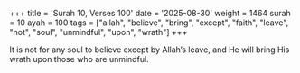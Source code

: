 +++
title = 'Surah 10, Verses 100'
date = '2025-08-30'
weight = 1464
surah = 10
ayah = 100
tags = ["allah", "believe", "bring", "except", "faith", "leave", "not", "soul", "unmindful", "upon", "wrath"]
+++

It is not for any soul to believe except by Allah’s leave, and He will bring His wrath upon those who are unmindful.
